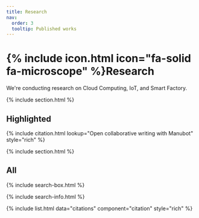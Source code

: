 ```yaml
---
title: Research
nav:
  order: 3
  tooltip: Published works
---
```


# {% include icon.html icon="fa-solid fa-microscope" %}Research

We're conducting research on Cloud Computing, IoT, and Smart Factory.

{% include section.html %}

## Highlighted

{% include citation.html lookup="Open collaborative writing with Manubot" style="rich" %}

{% include section.html %}

## All

{% include search-box.html %}

{% include search-info.html %}

{% include list.html data="citations" component="citation" style="rich" %}
